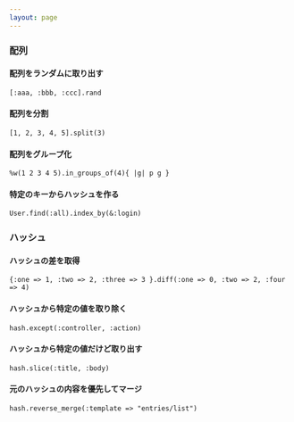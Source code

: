 ```yaml
---
layout: page
---
```

### 配列
#### 配列をランダムに取り出す
    [:aaa, :bbb, :ccc].rand

#### 配列を分割
    [1, 2, 3, 4, 5].split(3)

#### 配列をグループ化
    %w(1 2 3 4 5).in_groups_of(4){ |g| p g }

#### 特定のキーからハッシュを作る
    User.find(:all).index_by(&:login)

### ハッシュ
#### ハッシュの差を取得
    {:one => 1, :two => 2, :three => 3 }.diff(:one => 0, :two => 2, :four => 4)

#### ハッシュから特定の値を取り除く
    hash.except(:controller, :action)

#### ハッシュから特定の値だけど取り出す
    hash.slice(:title, :body)

#### 元のハッシュの内容を優先してマージ
    hash.reverse_merge(:template => "entries/list")